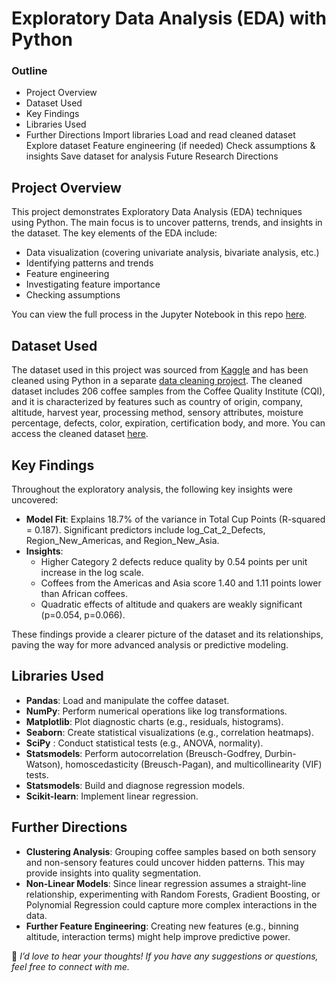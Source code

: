 # Exploratory Data Analysis (EDA) with Python


### Outline

- Project Overview
- Dataset Used
- Key Findings
- Libraries Used
- Further Directions
Import libraries
Load and read cleaned dataset
Explore dataset
Feature engineering (if needed)
Check assumptions & insights
Save dataset for analysis
Future Research Directions

## Project Overview
This project demonstrates Exploratory Data Analysis (EDA) techniques using Python. The main focus is to uncover patterns, trends, and insights in the dataset. The key elements of the EDA include:

- Data visualization (covering univariate analysis, bivariate analysis, etc.)
- Identifying patterns and trends
- Feature engineering
- Investigating feature importance
- Checking assumptions

  
You can view the full process in the Jupyter Notebook in this repo [here](https://github.com/Lillian1070/showcase_python_EDA_1/blob/main/kaggle_coffeeBean_EDA.ipynb). 


## Dataset Used
The dataset used in this project was sourced from [Kaggle](https://www.kaggle.com/datasets/fatihb/coffee-quality-data-cqi) and has been cleaned using Python in a separate [data cleaning project](https://github.com/Lillian1070/showcase_python_dataCleaning_1). The cleaned dataset includes 206 coffee samples from the Coffee Quality Institute (CQI), and it is characterized by features such as country of origin, company, altitude, harvest year, processing method, sensory attributes, moisture percentage, defects, color, expiration, certification body, and more. You can access the cleaned dataset [here](https://github.com/Lillian1070/showcase_python_dataCleaning_1/blob/main/cleaned_dataset.csv).


## Key Findings
Throughout the exploratory analysis, the following key insights were uncovered:

- **Model Fit**: Explains 18.7% of the variance in Total Cup Points (R-squared = 0.187). Significant predictors include log_Cat_2_Defects, Region_New_Americas, and Region_New_Asia.
- **Insights**:
  - Higher Category 2 defects reduce quality by 0.54 points per unit increase in the log scale.
  - Coffees from the Americas and Asia score 1.40 and 1.11 points lower than African coffees.
  - Quadratic effects of altitude and quakers are weakly significant (p=0.054, p=0.066).


These findings provide a clearer picture of the dataset and its relationships, paving the way for more advanced analysis or predictive modeling.


## Libraries Used
- **Pandas**: Load and manipulate the coffee dataset.
- **NumPy**: Perform numerical operations like log transformations.
- **Matplotlib**: Plot diagnostic charts (e.g., residuals, histograms).
- **Seaborn**: Create statistical visualizations (e.g., correlation heatmaps).
- **SciPy** : Conduct statistical tests (e.g., ANOVA, normality).
- **Statsmodels**: Perform autocorrelation (Breusch-Godfrey, Durbin-Watson), homoscedasticity (Breusch-Pagan), and multicollinearity (VIF) tests.
- **Statsmodels**: Build and diagnose regression models.
- **Scikit-learn**: Implement linear regression.


## Further Directions
- **Clustering Analysis**: Grouping coffee samples based on both sensory and non-sensory features could uncover hidden patterns. This may provide insights into quality segmentation.
- **Non-Linear Models**: Since linear regression assumes a straight-line relationship, experimenting with Random Forests, Gradient Boosting, or Polynomial Regression could capture more complex interactions in the data.
- **Further Feature Engineering**: Creating new features (e.g., binning altitude, interaction terms) might help improve predictive power.


💬 _I’d love to hear your thoughts! If you have any suggestions or questions, feel free to connect with me._


